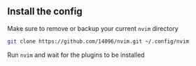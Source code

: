 ## Install the config

Make sure to remove or backup your current `nvim` directory

```sh
git clone https://github.com/14096/nvim.git ~/.config/nvim
```

Run `nvim` and wait for the plugins to be installed
